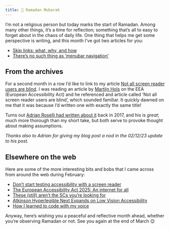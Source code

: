 ```yaml
---
title: 🌙 Ramadan Mubarak
---
```


I’m not a religious person but today marks the start of Ramadan. Among many other things, it’s a time for reflection; something that’s all to easy to forget about in the chaos of daily life. One thing that helps me get some perspective is writing, and this month I’ve got two articles for you:

- [Skip links: what, why, and how](https://www.tempertemper.net/blog/skip-links-what-why-and-how)
- [There’s no such thing as ‘menubar navigation’](https://www.tempertemper.net/blog/theres-no-such-thing-as-menubar-navigation)


## From the archives

For a second month in a row I’d like to link to my article [Not all screen reader users are blind](https://www.tempertemper.net/blog/not-all-screen-reader-users-are-blind). I was reading an article by [Martijn Hols](https://martijnhols.nl/) on the EEA (European Accessibility Act) and he referenced and article called ‘Not all screen reader users are blind’, which sounded familiar. It quickly dawned on me that it was because I’d written one with exactly the same title!

Turns out [Adrian Roselli had written about it](https://adrianroselli.com/2017/02/not-all-screen-reader-users-are-blind.html) back in 2017, and his is *great*; much more thorough than my short take, but both serve to provoke thought about making assumptions.

*Thanks also to Adrian for giving my blog post a nod in the 02/12/23 update to his post.*


## Elsewhere on the web

Here are some of the more interesting bits and bobs that I came across from around the web during February:

- [Don’t start testing accessibility with a screen reader](https://www.erikkroes.nl/blog/dont-test-accessibility-with-a-screen-reader/)
- [The European Accessibility Act 2025: An internet for all](https://www.wholegraindigital.com/blog/the-european-accessibility-act-2025/)
- [These (still) aren’t the SCs you’re looking for](https://www.youtube.com/watch?v=ADIgU53Y2Rg)
- [Atkinson Hyperlegible Next Expands on Low Vision Accessibility](https://www.printmag.com/type-tuesday/atkinson-hyperlegible-next-applied-design/)
- [How I learned to code with my voice](https://whitep4nth3r.com/blog/how-i-learned-to-code-with-my-voice/)

Anyway, here’s wishing you a peaceful and reflective month ahead, whether you’re observing Ramadan or not. See you again at the end of March 😌
